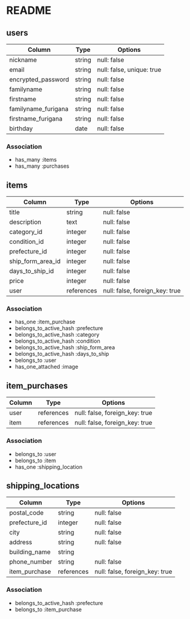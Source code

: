 # README

## users

|Column             |Type   |Options                  |
|-------------------|-------|-------------------------|
|nickname           |string |null: false              |
|email              |string |null: false, unique: true|
|encrypted_password |string |null: false              |
|familyname         |string |null: false              |
|firstname          |string |null: false              |
|familyname_furigana|string |null: false              |
|firstname_furigana |string |null: false              |
|birthday           |date   |null: false              |

### Association

- has_many :items
- has_many :purchases

## items

|Column            |Type      |Options                       |
|------------------|----------|------------------------------|
|title             |string    |null: false                   |
|description       |text      |null: false                   |
|category_id       |integer   |null: false                   |
|condition_id      |integer   |null: false                   |
|prefecture_id     |integer   |null: false                   |
|ship_form_area_id |integer   |null: false                   |
|days_to_ship_id   |integer   |null: false                   |
|price             |integer   |null: false                   |
|user              |references|null: false, foreign_key: true|

### Association

- has_one :item_purchase
- belongs_to_active_hash :prefecture
- belongs_to_active_hash :category
- belongs_to_active_hash :condition
- belongs_to_active_hash :ship_form_area
- belongs_to_active_hash :days_to_ship
- belongs_to :user
- has_one_attached :image

## item_purchases

|Column|Type      |Options                       |
|------|----------|------------------------------|
|user  |references|null: false, foreign_key: true|
|item  |references|null: false, foreign_key: true|

### Association

- belongs_to :user
- belongs_to :item
- has_one :shipping_location

## shipping_locations

|Column       |Type      |Options                       |
|-------------|----------|------------------------------|
|postal_code  |string    |null: false                   |
|prefecture_id|integer   |null: false                   |
|city         |string    |null: false                   |
|address      |string    |null: false                   |
|building_name|string    |                              |
|phone_number |string    |null: false                   |
|item_purchase|references|null: false, foreign_key: true|

### Association

- belongs_to_active_hash :prefecture
- belongs_to :item_purchase
